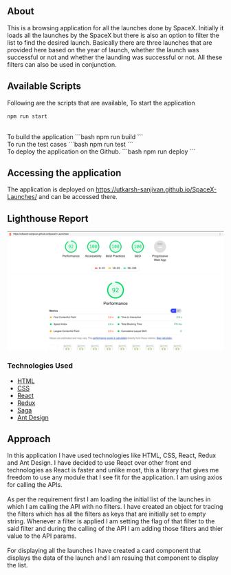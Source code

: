 ## About
This is a browsing application for all the launches done by SpaceX. Initially it loads all the launches by the SpaceX but there is also an option to filter the list to find the desired launch. Basically there are three launches that are provided here based on the year of launch, whether the launch was successful or not and whether the launding was successful or not. All these filters can also be used in conjunction. 

## Available Scripts
Following are the scripts that are available,
To start the application
```bash
npm run start
```
<br />
To build the application
```bash
npm run build
```
<br />
To run the test cases
```bash
npm run test
```
<br />
To deploy the application on the Github.
```bash
npm run deploy
```
<br />

## Accessing the application
The application is deployed on https://utkarsh-sanjivan.github.io/SpaceX-Launches/ and can be accessed there.

## Lighthouse Report
![Alt text](/public/LightHouseReport.png?raw=true "Optional Title")

### Technologies Used
* [HTML](#html)
* [CSS](#css)
* [React](#react)
* [Redux](#redux)
* [Saga](#saga)
* [Ant Design](#and_design)

## Approach
In this application I have used technologies like HTML, CSS, React, Redux and Ant Design. I have decided to use React over other front end technologies as React is faster and unlike most, this a library that gives me freedom to use any module that I see fit for the application. I am using axios for calling the APIs.<br /><br />
As per the requirement first I am loading the initial list of the launches in which I am calling the API with no filters. I have created an object for tracing the filters which has all the filters as keys that are initially set to empty string. Whenever a filter is applied I am setting the flag of that filter to the said filter and during the calling of the API I am adding those filters and thier value to the API params.<br /><br />
For displaying all the launches I have created a card component that displays the data of the launch and I am resuing that component to display the list. 